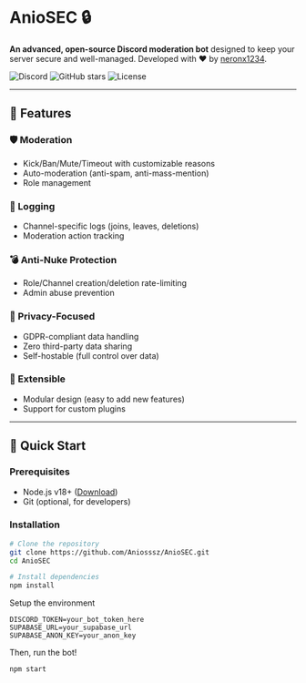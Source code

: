 # AnioSEC 🔒

**An advanced, open-source Discord moderation bot** designed to keep your server secure and well-managed. Developed with ❤️ by [neronx1234](https://github.com/neronx1234).

![Discord](https://img.shields.io/discord/wTWYZtZw89?label=Support%20Server&style=flat-square) 
![GitHub stars](https://img.shields.io/github/stars/Aniosssz/AnioSEC?style=flat-square)
![License](https://img.shields.io/github/license/Aniosssz/AnioSEC?style=flat-square)

---

## 🌟 Features

### 🛡️ Moderation
- Kick/Ban/Mute/Timeout with customizable reasons
- Auto-moderation (anti-spam, anti-mass-mention)
- Role management

### 📜 Logging
- Channel-specific logs (joins, leaves, deletions)
- Moderation action tracking

### 💣 Anti-Nuke Protection
- Role/Channel creation/deletion rate-limiting
- Admin abuse prevention

### 🔐 Privacy-Focused
- GDPR-compliant data handling
- Zero third-party data sharing
- Self-hostable (full control over data)

### 🔌 Extensible
- Modular design (easy to add new features)
- Support for custom plugins

---

## 🚀 Quick Start

### Prerequisites
- Node.js v18+ ([Download](https://nodejs.org))
- Git (optional, for developers)

### Installation
```bash
# Clone the repository
git clone https://github.com/Aniosssz/AnioSEC.git
cd AnioSEC

# Install dependencies
npm install
```
Setup the environment
```env
DISCORD_TOKEN=your_bot_token_here
SUPABASE_URL=your_supabase_url
SUPABASE_ANON_KEY=your_anon_key
```
Then, run the bot!
```bash
npm start
```

